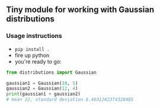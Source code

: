 ## Tiny module for working with Gaussian distributions

### Usage instructions

* `pip install .`
* fire up python
* you're ready to go:
```python
from distributions import Gaussian

gaussian1 = Gaussian(10, 5)
gaussian2 = Gaussian(12, 4)
print(gaussian1 + gaussian2)
# mean 22, standard deviation 6.4031242374328485
```
